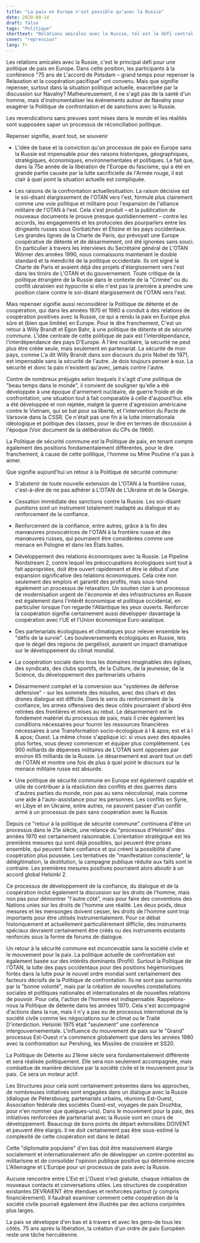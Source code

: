 ```yaml
---
title: "La paix en Europe n'est possible qu'avec la Russie"
date: 2020-09-14
draft: false
tags: "Politique"
shorttext: "Relations amicales avec la Russie, tel est le défi central d'une politique de paix en Europe."
cover: "repression"
lang: fr
---
```


Les relations amicales avec la Russie, c'est le principal défi pour une politique de paix en Europe. Dans cette position, les participants à la conférence "75 ans de L'accord de Potsdam – grand temps pour repenser la Relaxation et la coopération pacifique" ont convenu. Mais que signifie repenser, surtout dans la situation politique actuelle, exacerbée par la discussion sur Navalny? Malheureusement, il ne s'agit pas de la santé d'un homme, mais d'instrumentaliser les événements autour de Navalny pour exagérer la Politique de confrontation et de sanctions avec la Russie.

Les revendications sans preuves sont mises dans le monde et les réalités sont supposées saper un processus de réconciliation politique.

Repenser signifie, avant tout, se souvenir

  - L'idée de base et la conviction qu'un processus de paix en Europe sans la Russie est impensable pour des raisons historiques, géographiques, stratégiques, économiques, environnementales et politiques. Le fait que, dans la 75e année de la libération de l'Europe du fascisme, qui a été en grande partie causée par la lutte sacrificielle de l'Armée rouge, il est clair à quel point la situation actuelle est compliquée.

  - Les raisons de la confrontation actuellesituation. La raison décisive est le soi-disant élargissement de l'OTAN vers l'est, formulé plus clairement comme une voie politique et militaire pour l'expansion de l'alliance militaire de l'OTAN à l'est. Cela s'est produit – et la publication de nouveaux documents le prouve presque quotidiennement – contre les accords, les engagements et les protocoles des pourparlers entre les dirigeants russes sous Gorbatchev et Eltsine et les pays occidentaux. Les grandes lignes de la Charte de Paris, qui prévoyait une Europe coopérative de détente et de désarmement, ont été ignorées sans souci. En particulier à travers les interviews du Secrétaire général de L'OTAN Wörner des années 1990, nous connaissons maintenant le double standard et la mendicité de la politique occidentale. Ils ont signé la Charte de Paris et avaient déjà des projets d'élargissement vers l'est dans les tiroirs de L'OTAN et du gouvernement. Toute critique de la politique étrangère de la Russie dans le contexte de la "Crimée" ou du conflit ukrainien est hypocrite si elle n'est pas la première à prendre une position claire contre le soi-disant élargissement de l'OTAN vers l'est.

Mais repenser signifie aussi reconsidérer la Politique de détente et de coopération, qui dans les années 1970 et 1980 a conduit à des relations de coopération positives avec la Russie, ce qui a rendu la paix en Europe plus sûre et (bien que limitée) en Europe. Pour le dire franchement, C'est un retour à Willy Brandt et Egon Bahr, à une politique de détente et de sécurité commune. L'idée centrale de cette politique de paix est l'interdépendance, l'interdépendance des pays D'Europe. À l'ère nucléaire, la sécurité ne peut plus être créée seule, mais seulement en partenariat. La sécurité de mon pays, comme L'a dit Willy Brandt dans son discours du prix Nobel de 1971, est impensable sans la sécurité de l'autre. Je dois toujours penser à eux. La sécurité et donc la paix n'existent qu'avec, jamais contre l'autre.

Contre de nombreux préjugés selon lesquels il s'agit d'une politique de "beau temps dans le monde", il convient de souligner qu'elle a été développée à une époque d'armement nucléaire, de guerre froide et de confrontation, une situation tout à fait comparable à celle d'aujourd'hui. elle a été développée et non rejetée, malgré la guerre d'agression américaine contre le Vietnam, qui se bat pour sa liberté, et l'intervention du Pacte de Varsovie dans la CSSR. Ce n'était pas une fin à la lutte internationale idéologique et politique des classes, pour le dire en termes de discussion à l'époque (Voir document de la délibération du CPs de 1969).

La Politique de sécurité commune est la Politique de paix, en tenant compte également des positions fondamentalement différentes, pour le dire franchement, à cause de cette politique, l'homme ou Mme Poutine n'a pas à aimer.

Que signifie aujourd'hui un retour à la Politique de sécurité commune:

  - S'abstenir de toute nouvelle extension de L'OTAN à la frontière russe, c'est-à-dire de ne pas adhérer à L'OTAN de L'Ukraine et de la Géorgie.

  - Cessation immédiate des sanctions contre la Russie. Les soi-disant punitions sont un instrument totalement inadapté au dialogue et au renforcement de la confiance.

  - Renforcement de la confiance, entre autres, grâce à la fin des manœuvres provocatrices de l'OTAN à la frontière russe et des manœuvres russes, qui pourraient être considérées comme une menace en Pologne et dans les États baltes.

  - Développement des relations économiques avec la Russie. Le Pipeline Nordstream 2, contre lequel les préoccupations écologiques sont tout à fait appropriées, doit être ouvert rapidement et être le début d'une expansion significative des relations économiques. Cela crée non seulement des emplois et garantit des profits, mais sous-tend également un processus de relaxation. Un soutien clair à un processus de modernisation urgent de l'économie et des infrastructures en Russie est également dans l'intérêt économique et politique occidental, en particulier lorsque l'on regarde l'Atlantique les yeux ouverts. Renforcer la coopération signifie certainement aussi développer davantage la coopération avec l'UE et l'Union économique Euro-asiatique.

  - Des partenariats écologiques et climatiques pour relever ensemble les "défis de la survie". Les bouleversements écologiques en Russie, tels que le dégel des régions de pergélisol, auraient un impact dramatique sur le développement du climat mondial.

  - La coopération sociale dans tous les domaines imaginables des églises, des syndicats, des clubs sportifs, de la Culture, de la jeunesse, de la Science, du développement des partenariats urbains

  - Désarmement complet et la conversion aux "systèmes de défense défensive" - sur les sommets des missiles, avec des chars et des drones dialogue est difficile. Dans le sens du renforcement de la confiance, les armes offensives des deux côtés pourraient d'abord être retirées des frontières et mises au rebut. Le désarmement est le fondement matériel du processus de paix, mais il crée également les conditions nécessaires pour fournir les ressources financières nécessaires à une Transformation socio-écologique à l & apos; est et à l & apos; Ouest. La même chose s'applique ici: si vous avez des épaules plus fortes, vous devez commencer et équiper plus complètement. Les 900 milliards de dépenses militaires de L'OTAN sont opposées par environ 65 milliards de la Russie. Le désarmement est avant tout un défi de l'OTAN et montre une fois de plus à quel point le discours sur la menace militaire russe est absurde.

  - Une politique de sécurité commune en Europe est également capable et utile de contribuer à la résolution des conflits et des guerres dans d'autres parties du monde, non pas au sens néocolonial, mais comme une aide à l'auto-assistance pour les personnes. Les conflits en Syrie, en Libye et en Ukraine, entre autres, ne peuvent passer d'un conflit armé à un processus de paix sans coopération avec la Russie.

Depuis ce "retour à la politique de sécurité commune" continuera d'être un processus dans le 21e siècle, une relance du "processus d'Helsinki" des années 1970 est certainement raisonnable.  L'orientation stratégique est les premières mesures qui sont déjà possibles, qui peuvent être prises ensemble, qui peuvent faire confiance et qui créent la possibilité d'une coopération plus poussée. Les tentatives de "manifestation consciente", la délégitimation, la destitution, la campagne publique réduite aux faits sont le contraire. Les premières mesures positives pourraient alors aboutir à un accord global Helsinki 2.

Ce processus de développement de la confiance, du dialogue et de la coopération inclut également la discussion sur les droits de l'homme, mais non pas pour démontrer "l'autre côté", mais pour faire des conventions des Nations unies sur les droits de l'homme une réalité. Les deux poids, deux mesures et les mensonges doivent cesser, les droits de l'homme sont trop importants pour être utilisés instrumentalement. Pour ce débat historiquement et actuellement particulièrement difficile, des instruments spéciaux devraient certainement être créés ou des instruments existants renforcés sous la forme de forums de dialogue.

Un retour à la sécurité commune est inconcevable sans la société civile et le mouvement pour la paix. La politique actuelle de confrontation est également basée sur des intérêts dominants (Profit). Surtout la Politique de l'OTAN, la lutte des pays occidentaux pour des positions hégémoniques fortes dans la lutte pour le nouvel ordre mondial sont certainement des facteurs décisifs de la Politique de confrontation. Ils ne sont pas surmontés par la "bonne volonté", mais par la création de nouvelles constellations sociales et politiques nationales et internationales et de nouvelles relations de pouvoir. Pour cela, l'action de l'homme est indispensable. Rappelons-nous la Politique de détente dans les années 1970. Cela s'est accompagné d'actions dans la rue, mais il n'y a pas eu de processus international de la société civile comme les négociations sur le climat ou le Traité D'interdiction. Helsinki 1975 était "seulement" une conférence intergouvernementale. L'influence du mouvement de paix sur le "Grand" processus Est-Ouest n'a commencé globalement que dans les années 1980 avec la confrontation sur Pershing, les Missiles de croisière et SS20.

La Politique de Détente au 21ème siècle sera fondamentalement différente et sera réalisée politiquement. Elle sera non seulement accompagnée, mais combattue de manière décisive par la société civile et le mouvement pour la paix. Ce sera un moteur actif.

Les Structures pour cela sont certainement présentes dans les approches, de nombreuses initiatives sont engagées dans un dialogue avec la Russie (dialogue de Pétersbourg, partenariats urbains, réunions Est-Ouest, Association fédérale des sociétés Ouest-est, voyages de paix Druzhba, pour n'en nommer que quelques-uns). Dans le mouvement pour la paix, des initiatives renforcées de partenariat avec la Russie sont en cours de développement. Beaucoup de bons points de départ extensibles DOIVENT et peuvent être élargis. Il ne doit certainement pas être sous-estimé la complexité de cette coopération est dans le détail.

Cette "diplomatie populaire" d'en bas doit être massivement élargie socialement et internationalement afin de développer un contre-potentiel au militarisme et de consolider l'opinion publique positive qui détermine encore L'Allemagne et L'Europe pour un processus de paix avec la Russie.

Aucune rencontre entre L'Est et L'Ouest n'est gratuite, chaque initiation de nouveaux contacts et conversations utiles. Les structures de coopération existantes DEVRAIENT être étendues et renforcées partout (y compris financièrement). Il faudrait examiner comment cette coopération de la société civile pourrait également être illustrée par des actions conjointes plus larges.

La paix se développe d'en bas et à travers et avec les gens-de tous les côtés. 75 ans après la libération, la création d'un ordre de paix Européen reste une tâche herculéenne.

